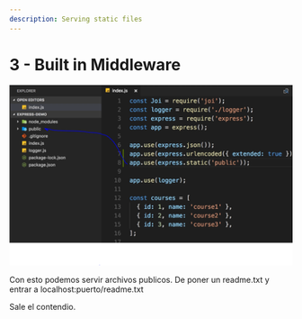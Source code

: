 ```yaml
---
description: Serving static files
---
```


# 3 - Built in Middleware

![](../../../.gitbook/assets/imagen%20%28230%29.png)

Con esto podemos servir archivos publicos. De poner un readme.txt y entrar a localhost:puerto/readme.txt

Sale el contendio.

